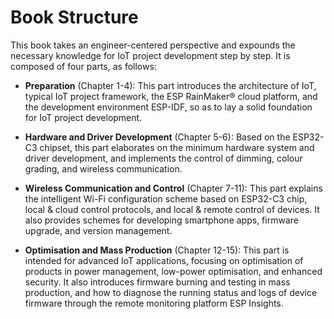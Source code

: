 # Book Structure

This book takes an engineer-centered perspective and expounds the necessary knowledge for IoT project development step by step. It is composed of four parts, as follows:

- **Preparation** (Chapter 1-4): This part introduces the architecture of IoT, typical IoT project framework, the ESP RainMaker&reg; cloud platform, and the development environment ESP-IDF, so as to lay a solid foundation for IoT project development.

- **Hardware and Driver Development** (Chapter 5-6): Based on the ESP32-C3 chipset, this part elaborates on the minimum hardware system and driver development, and implements the control of dimming, colour grading, and wireless communication.

- **Wireless Communication and Control** (Chapter 7-11): This part explains the intelligent Wi-Fi configuration scheme based on ESP32-C3 chip, local & cloud control protocols, and local & remote control of devices. It also provides schemes for developing smartphone apps, firmware upgrade, and version management.

- **Optimisation and Mass Production** (Chapter 12-15): This part is intended for advanced IoT applications, focusing on optimisation of products in power management, low-power optimisation, and enhanced security. It also introduces firmware burning and testing in mass production, and how to diagnose the running status and logs of device firmware through the remote monitoring platform ESP Insights.
